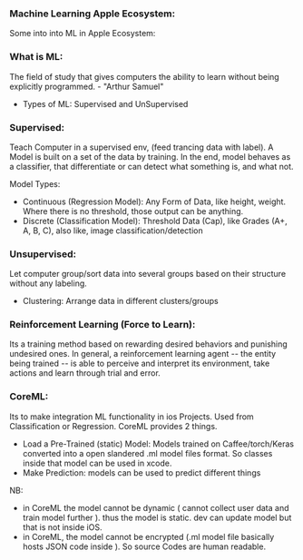 ### Machine Learning Apple Ecosystem:
Some into into ML in Apple Ecosystem:

### What is ML: 
The field of study that gives computers the ability to learn without being explicitly programmed. - "Arthur Samuel"
- Types of ML: Supervised and UnSupervised
### Supervised: 
Teach Computer in a supervised env, (feed trancing data with label). A Model is built on a set of the data by training. In the end, model behaves as a classifier, that differentiate or can detect what something is, and what not.

Model Types: 
 - Continuous (Regression Model): Any Form of Data, like height, weight. Where there is no threshold, those output can be anything.
 - Discrete (Classification Model): Threshold Data (Cap), like Grades (A+, A, B, C), also like, image classification/detection

### Unsupervised:
Let computer group/sort data into several groups based on their structure without any labeling.
- Clustering: Arrange data in different clusters/groups


### Reinforcement Learning (Force to Learn):
Its a training method based on rewarding desired behaviors and punishing undesired ones. In general, a reinforcement learning agent -- the entity being trained -- is able to perceive and interpret its environment, take actions and learn through trial and error.
### CoreML:
Its to make integration ML functionality in ios Projects. Used from Classification or Regression. CoreML provides 2 things.
- Load a  Pre-Trained (static) Model: Models trained on Caffee/torch/Keras converted into a open slandered .ml model files format. So classes inside that model can be used in xcode.
- Make Prediction: models can be used to predict different things

NB: 
- in CoreML the model cannot be dynamic ( cannot collect user data and train model further ). thus the model is static. dev can update model but that is not inside iOS.
- in CoreML, the model cannot be encrypted (.ml model file basically hosts JSON code inside ). So source Codes are human readable.
